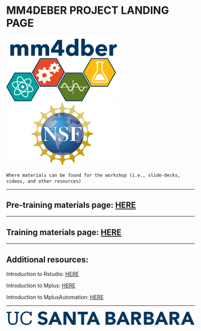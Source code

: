 # MM4DEBER PROJECT LANDING PAGE

<p align="center">

<img src="images/mm4dber_clear.png" width="300"/> <img src="images/NSF-Logo.png" width="300"/>

</p>


    Where materials can be found for the workshop (i.e., slide-decks, videos, and other resources)

- - -

## Pre-training materials page: [HERE](https://mm4dber.github.io/pre-training)

- - -

## Training materials page:  [HERE](https://mm4dber.github.io/training)

- - -

## Additional resources: 

Introduction to Rstudio: [HERE](https://mm4dber.github.io/Intro-to-Rstudio.html)

Introduction to Mplus: [HERE](https://mm4dber.github.io/Intro-to-Mplus.html)

Introduction to MplusAutomation: [HERE](https://mm4dber.github.io/Intro-to-MplusAutomation.html)

- - -

![](images/UCSB_Navy_mark.png)
